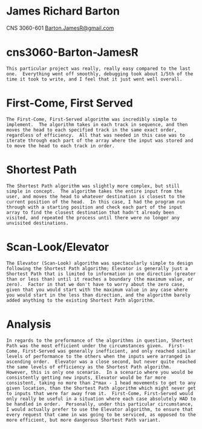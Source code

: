 James Richard Barton
=====================

CNS 3060-601
Barton.JamesR@gmail.com

cns3060-Barton-JamesR
=====================

	This particular project was really, really easy compared to the last one.  Everything went off smoothly, debugging took about 1/5th of the time it took to write, and I feel that it just went well overall.

First-Come, First Served
=====================
	The First-Come, First-Served algorithm was incredibly simple to implement.  The algorithm takes in each track in sequence, and then moves the head to each specified track in the same exact order, regardless of efficiency.  All that was needed in this case was to iterate through each part of the array where the input was stored and to move the head to each track in order.

Shortest Path
=====================
	The Shortest Path algorithm was slightly more complex, but still simple in concept.  The algorithm takes the entire input from the user, and moves the head to whatever destination is closest to the current position of the head.  In this case, I had the program run through with a starting position and check each part of the input array to find the closest destination that hadn't already been visited, and repeated the process until there were no longer any unvisited destinations.

Scan-Look/Elevator
=====================
	The Elevator (Scan-Look) algorithm was spectacularly simple to design following the Shortest Path algorithm; Elevator is generally just a Shortest Path that is limited to information in one direction (greater than or less than) until it reaches a boundary (the maximum value, or zero).  Factor in that we don't have to worry about the zero case, given that you would start with the maximum value in any case where you would start in the less than direction, and the algorithm barely added anything to the existing Shortest Path algorithm.

Analysis
=====================

	In regards to the preformance of the algorithms in question, Shortest Path was the most efficient under the circumstances given.  First-Come, First-Served was generally inefficient, and only reached similar levels of performance to the others when the inputs were arranged in ascending order.  Elevator was a close second, but never quite reached the same levels of efficiency as the Shortest Path algorithm.
	However, this is only one scenario.  In a scenario where you would be consistently getting new inputs, Elevator would be far more consistent, taking no more than 2*max - 1 head movements to get to any given location, than the Shortest Path algorithm which might never get to inputs that were far away from it.  First-Come, First-Served would only really be useful in a situation where each case absolutely HAD to be handled in order.  Personally, under this particular circumstance, I would actually prefer to use the Elevator algorithm, to ensure that every request that came in was going to be serviced, as opposed to the more efficient, but more dangerous Shortest Path variant.
